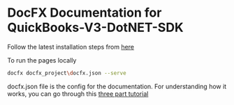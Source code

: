 # DocFX Documentation for QuickBooks-V3-DotNET-SDK
Follow the latest installation steps from [here](https://dotnet.github.io/docfx/tutorial/docfx_getting_started.html#2-use-docfx-as-a-command-line-tool)

To run the pages locally
``` bash
docfx docfx_project\docfx.json --serve
```

docfx.json file is the config for the documentation. For understanding how it works, you can go through this [three part tutorial](https://dotnet.github.io/docfx/tutorial/walkthrough/walkthrough_overview.html)
